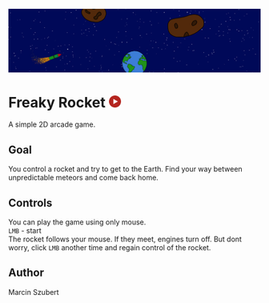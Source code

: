 ![Banner](./media/Banner.png)

# Freaky Rocket [<img alt="Play" title="Play" width="24px" src="./media/PlayButton.png"/>](https://givrox7.itch.io/hunt-gargul "Play")

A simple 2D arcade game.

## Goal

You control a rocket and try to get to the Earth. Find your way between unpredictable meteors and come back home. 

## Controls

You can play the game using only mouse. 
<br />
```LMB``` - start
<br />
The rocket follows your mouse. If they meet, engines turn off. But dont worry, click ```LMB``` another time and regain control of the rocket.

## Author
Marcin Szubert
